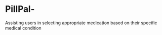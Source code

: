 # PillPal-
Assisting users in selecting appropriate medication based on their specific medical condition
